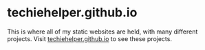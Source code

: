 # techiehelper.github.io
This is where all of my static websites are held, with many different projects. Visit [techiehelper.github.io](https://techiehelper.github.io) to see these projects.
